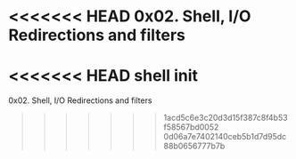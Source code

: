 <<<<<<< HEAD
0x02. Shell, I/O Redirections and filters
=======
<<<<<<< HEAD
shell init
=======
0x02. Shell, I/O Redirections and filters
>>>>>>> 1acd5c6e3c20d3d15f387c8f4b53f58567bd0052
>>>>>>> 0d06a7e7402140ceb5b1d7d95dc88b0656777b7b
